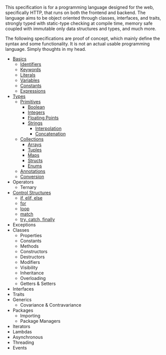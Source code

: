 This specification is for a programming language designed for the web, specifically HTTP, that runs on both the frontend and backend. The language aims to be object oriented through classes, interfaces, and traits, strongly typed with static-type checking at compile time, memory safe coupled with immutable only data structures and types, and much more.

The following specifications are proof of concept, which mainly define the syntax and some functionality. It is not an actual usable programming language. Simply thoughts in my head.

* [Basics](spec/basics.md)
    * [Identifiers](spec/basics.md#identifiers)
    * [Keywords](spec/basics.md#keywords)
    * [Literals](spec/basics.md#literals)
    * [Variables](spec/basics.md#variables)
    * [Constants](spec/basics.md#constants)
    * [Expressions](spec/basics.md#expressions)
* [Types](spec/types.md)
    * [Primitives](spec/types.md#primitives)
        * [Boolean](spec/types.md#boolean)
        * [Integers](spec/types.md#integers)
        * [Floating Points](spec/types.md#floating-points)
        * [Strings](spec/types.md#strings)
            * [Interpolation](spec/types.md#interpolation)
            * [Concatenation](spec/types.md#concatenation)
    * [Collections](spec/types.md#collections)
        * [Arrays](spec/types.md#arrays)
        * [Tuples](spec/types.md#tuples)
        * [Maps](spec/types.md#maps)
        * [Structs](spec/types.md#structs)
        * [Enums](spec/types.md#enums)
    * [Annotations](spec/types.md#annotations)
    * [Conversion](spec/types.md#conversion)
* Operators
    * Ternary
* [Control Structures](spec/control-structures.md)
    * [if, elif, else](spec/control-structures.md#if-elif-else)
    * [for](spec/control-structures.md#for)
    * [loop](spec/control-structures.md#loop)
    * [match](spec/control-structures.md#match)
    * [try, catch, finally](spec/control-structures.md#try-catch-finally)
* Exceptions
* Classes
    * Properties
    * Constants
    * Methods
    * Constructors
    * Destructors
    * Modifiers
    * Visibility
    * Inheritance
    * Overloading
    * Getters & Setters
* Interfaces
* Traits
* Generics
    * Covariance & Contravariance
* Packages
    * Importing
    * Package Managers
* Iterators
* Lambdas
* Asynchronous
* Threading
* Events
